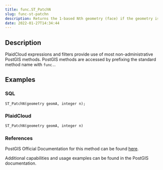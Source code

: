 ```yaml
---
title: func.ST_PatchN
slug: func-st-patchn
description: Returns the 1-based Nth geometry (face) if the geometry is a POLYHEDRALSURFACE or POLYHEDRALSURFACEM
date: 2022-01-27T14:34:44
---
```



## Description


PlaidCloud expressions and filters provide use of most non-administrative PostGIS methods. PostGIS methods are accessed by prefixing the standard method name with `func.`.



## Examples


### SQL



```
ST_PatchN(geometry geomA, integer n);
```


### PlaidCloud



```python
ST_PatchN(geometry geomA, integer n)
```


### References


PostGIS Official Documentation for this method can be found [here](https://postgis.net/docs/manual-3.1/ST_PatchN.html).



Additional capabilities and usage examples can be found in the PostGIS documentation.

